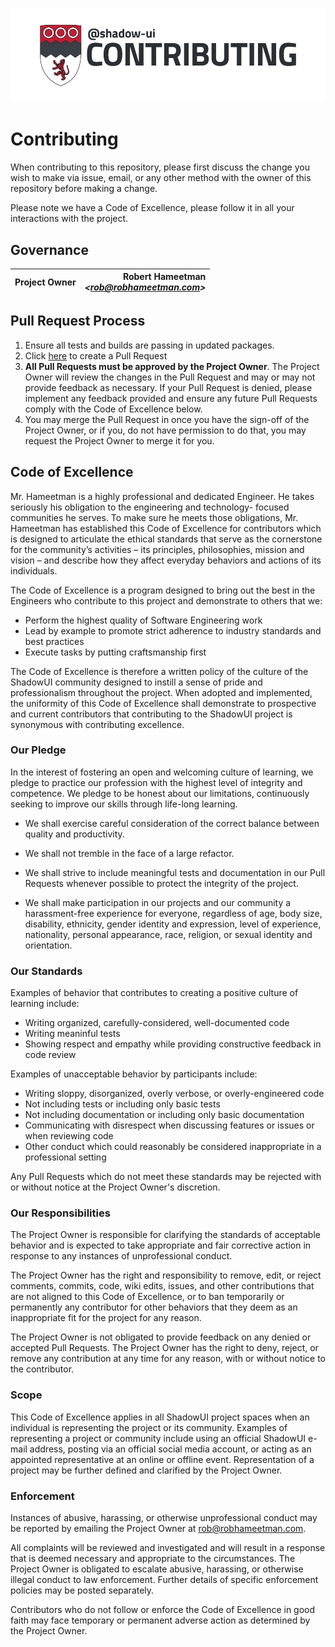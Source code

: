 ![@shadow-ui/][header]

# Contributing

When contributing to this repository, please first discuss the change
you wish to make via issue, email, or any other method with the owner
of this repository before making a change.

Please note we have a Code of Excellence, please follow it in all your
interactions with the project.

## Governance

| **Project Owner** | **Robert Hameetman**<br>_\<rob@robhameetman.com\>_ |
| ----------------- | -------------------------------------------------: |


## Pull Request Process

1. Ensure all tests and builds are passing in updated packages.
2. Click [here](https://github.com/RobHameetman/shadow-ui/pulls?q=is%3Apr+is%3Aopen+sort%3Aupdated-desc)
   to create a Pull Request
3. **All Pull Requests must be approved by the Project Owner**. The
   Project Owner will review the changes in the Pull Request and
   may or may not provide feedback as necessary. If your Pull Request
   is denied, please implement any feedback provided and ensure any
   future Pull Requests comply with the Code of Excellence below.
4. You may merge the Pull Request in once you have the sign-off of the
   Project Owner, or if you, do not have permission to do that, you
   may request the Project Owner to merge it for you.

## Code of Excellence

Mr. Hameetman is a highly professional and dedicated Engineer. He
takes seriously his obligation to the engineering and technology-
focused communities he serves. To make sure he meets those obligations,
Mr. Hameetman has established this Code of Excellence for contributors
which is designed to articulate the ethical standards that serve as
the cornerstone for the community’s activities – its principles,
philosophies, mission and vision – and describe how they affect
everyday behaviors and actions of its individuals.

The Code of Excellence is a program designed to bring out the best in
the Engineers who contribute to this project and demonstrate to others that
we:

- Perform the highest quality of Software Engineering work
- Lead by example to promote strict adherence to industry standards
  and best practices
- Execute tasks by putting craftsmanship first

The Code of Excellence is therefore a written policy of the culture of the
ShadowUI community designed to instill a sense of pride and professionalism
throughout the project. When adopted and implemented, the uniformity of this
Code of Excellence shall demonstrate to prospective and current contributors
that contributing to the ShadowUI project is synonymous with
contributing excellence.

### Our Pledge

In the interest of fostering an open and welcoming culture of learning,
we pledge to practice our profession with the highest level of
integrity and competence. We pledge to be honest about our limitations,
continuously seeking to improve our skills through life-long learning.

- We shall exercise careful consideration of the correct balance
  between quality and productivity.

- We shall not tremble in the face of a large refactor.

- We shall strive to include meaningful tests and documentation in our
  Pull Requests whenever possible to protect the integrity of the
  project.

- We shall make participation in our projects and our community a
  harassment-free experience for everyone, regardless of age, body
  size, disability, ethnicity, gender identity and expression, level
  of experience, nationality, personal appearance, race, religion, or
  sexual identity and orientation.

### Our Standards

Examples of behavior that contributes to creating a positive
culture of learning include:

- Writing organized, carefully-considered, well-documented code
- Writing meaninful tests
- Showing respect and empathy while providing constructive feedback
  in code review

Examples of unacceptable behavior by participants include:

- Writing sloppy, disorganized, overly verbose, or overly-engineered
  code
- Not including tests or including only basic tests
- Not including documentation or including only basic documentation
- Communicating with disrespect when discussing features or issues or
  when reviewing code
- Other conduct which could reasonably be considered inappropriate in
  a professional setting

Any Pull Requests which do not meet these standards may be rejected with
or without notice at the Project Owner's discretion.

### Our Responsibilities

The Project Owner is responsible for clarifying the standards of acceptable
behavior and is expected to take appropriate and fair corrective action in
response to any instances of unprofessional conduct.

The Project Owner has the right and responsibility to remove, edit, or reject
comments, commits, code, wiki edits, issues, and other contributions that are
not aligned to this Code of Excellence, or to ban temporarily or permanently any
contributor for other behaviors that they deem as an inappropriate fit for the
project for any reason.

The Project Owner is not obligated to provide feedback on any denied or accepted
Pull Requests. The Project Owner has the right to deny, reject, or remove any
contribution at any time for any reason, with or without notice to the
contributor.

### Scope

This Code of Excellence applies in all ShadowUI project spaces when an
individual is representing the project or its community. Examples of
representing a project or community include using an official ShadowUI e-mail
address, posting via an official social media account, or acting as an appointed
representative at an online or offline event. Representation of a project may be
further defined and clarified by the Project Owner.

### Enforcement

Instances of abusive, harassing, or otherwise unprofessional conduct
may be reported by emailing the Project Owner at
[rob@robhameetman.com](mailto:rob@robhameetman.com).

All complaints will be reviewed and investigated and will result in a response
that is deemed necessary and appropriate to the circumstances. The Project Owner
is obligated to escalate abusive, harassing, or otherwise illegal conduct to law
enforcement. Further details of specific enforcement policies may be posted
separately.

Contributors who do not follow or enforce the Code of Excellence in good faith
may face temporary or permanent adverse action as determined by the Project
Owner.

[header]: /.github/base_contributing.png "@shadow-ui/"
